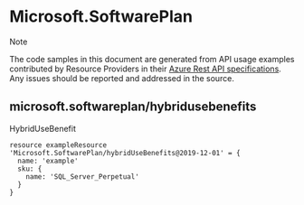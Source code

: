 # Microsoft.SoftwarePlan
  
> [!NOTE]
> The code samples in this document are generated from API usage examples contributed by Resource Providers in their [Azure Rest API specifications](https://github.com/Azure/azure-rest-api-specs). Any issues should be reported and addressed in the source.


## microsoft.softwareplan/hybridusebenefits

HybridUseBenefit
```bicep
resource exampleResource 'Microsoft.SoftwarePlan/hybridUseBenefits@2019-12-01' = {
  name: 'example'
  sku: {
    name: 'SQL_Server_Perpetual'
  }
}
```
